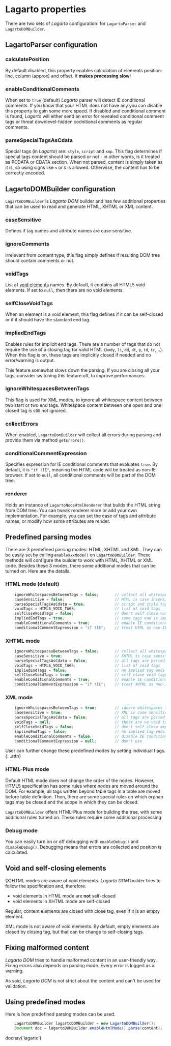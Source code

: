 # Lagarto properties

There are two sets of *Lagarto* configuration: for `LagartoParser` and
`LagartoDOMBuilder`.

## LagartoParser configuration

### calculatePosition

By default disabled, this property enables calculation of elements
position: line, column (approx) and offset. It **makes processing slow**!

### enableConditionalComments

When set to `true` (default) *Lagarto* parser will detect IE conditional
comments. If you know that your HTML does not have any you can disable
this property to gain some more speed. If disabled and conditional
comment is found, *Lagarto* will either send an error for revealed
conditional comment tags or threat downlevel-hidden codnitional comments
as regular comments.

### parseSpecialTagsAsCdata

Special tags (in *Lagarto*) are: `style`, `script` and `xmp`. This flag
determines if special tags content should be parsed or not - in other
words, is it treated as PCDATA or CDATA section. When not parsed,
content is simply taken as it is, so using signs like `<` or `&` is
allowed. Otherwise, the content has to be correctly encoded.

## LagartoDOMBuilder configuration

`LagartoDOMBuilder` is *Lagarto DOM* builder and has few additional
properties that can be used to read and generate HTML, XHTML or XML
content.

### caseSensitive

Defines if tag names and attribute names are case sensitive.

### ignoreComments

Irrelevant from content type, this flag simply defines if resulting DOM
tree should contain comments or not.

### voidTags

List of [void elements][1] names. By default, it contains
all HTML5 void elements. If set to `null`, then there are no void
elements.

### selfCloseVoidTags

When an element is a void element, this flag defines if it can be
self-closed or if it should have the standard end tag.

### impliedEndTags

Enables rules for implicit end tags. There are a number of tags that do
not require the use of a closing tag for valid HTML (`body`, `li`, `dd`,
`dt`, `p`, `td`, `tr`,...). When this flag is on, these tags are
implicitly closed if needed and no error/warning is output.

This feature somewhat slows down the parsing. If you are closing all
your tags, consider switching this feature off, to improve performances.

### ignoreWhitespacesBetweenTags

This flag is used for XML modes, to ignore all whitespace content
between two start or two end tags. Whitespace content between one open
and one closed tag is still not ignored.

### collectErrors

When enabled, `LagartoDomBuilder` will collect all errors during parsing
and provide them via method `getErrors()`.

### conditionalCommentExpression

Specifies expression for IE conditional comments that evaluates `true`.
By default, it is `"if !IE"`, meaning the HTML code will be treated as
non-IE browser. If set to `null`, all conditional comments will be part
of the DOM tree.

### renderer

Holds an instance of `LagartoNodeHtmlRenderer` that builds the HTML string
from DOM tree. You can tweak renderer more or add your own implementation.
For example, you can set the case of tags and attribute names, or
modify how some attributes are render.

## Predefined parsing modes

There are 3 predefined parsing modes: HTML, XHTML and XML. They can be
easily set by calling `enableXxxMode()` on `LagartoDOMBuilder`. These
methods will configure the builder to work with HTML, XHTML or XML code.
Besides these 3 modes, there some additional modes that can be turned on.
Here are the details.

### HTML mode (default)

~~~~~ java
    ignoreWhitespacesBetweenTags = false;       // collect all whitespaces
    caseSensitive = false;                      // HTML is case insensitive
    parseSpecialTagsAsCdata = true;             // script and style tags are CDATA
    voidTags = HTML5_VOID_TAGS;                 // list of void tags
    selfCloseVoidTags = false;                  // don't self close void tags
    impliedEndTags = true;                      // some tags end is implied
    enableConditionalComments = true;           // enable IE conditional comments
    conditionalCommentExpression = "if !IE";    // treat HTML as non-IE browser
~~~~~

### XHTML mode

~~~~~ java
    ignoreWhitespacesBetweenTags = false;       // collect all whitespaces
    caseSensitive = true;                       // XHTML is case sensitive
    parseSpecialTagsAsCdata = false;            // all tags are parsed the same
    voidTags = HTML5_VOID_TAGS;                 // list of void tags
    impliedEndTags = false;                     // no implied tag ends
    selfCloseVoidTags = true;                   // self close void tags
    enableConditionalComments = true;           // enable IE conditional comments
    conditionalCommentExpression = "if !IE";    // treat XHTML as non-IE browser
~~~~~

### XML mode

~~~~~ java
    ignoreWhitespacesBetweenTags = true;        // ignore whitespaces that are no content
    caseSensitive = true;                       // XML is case sensitive
    parseSpecialTagsAsCdata = false;            // all tags are parsed the same
    voidTags = null;                            // there are no void tags
    selfCloseVoidTags = false;                  // don't self close empty tags (can be changed!)
    impliedEndTags = false;                     // no implied tag ends
    enableConditionalComments = false;          // disable IE conditional comments
    conditionalCommentExpression = null;        // don't use
~~~~~

User can further change these predefined modes by setting individual
flags.
{: .attn}

### HTML-Plus mode

Default HTML mode does not change the order of the nodes. However, HTML5
specification has some rules where nodes are moved around the DOM. For
example, all tags written beyond table tags in a table are moved
before table definition. Then, there are some special rules on which
orphan tags may be closed and the scope in which they can be closed.

`LagartoDOMBuilder` offers HTML-Plus mode for building the tree, with
some additional rules turned on. These rules require some additional
processing.

### Debug mode

You can easily turn on or off debugging with `enableDebug()` and `disableDebug()`.
Debugging means that errors are collected and position is calculated.

## Void and self-closing elements

(X)HTML modes are aware of void elements. *Lagarto DOM* builder tries to
follow the specification and, therefore:

* void elements in HTML mode are **not** self-closed
* void elements in XHTML mode are self-closed

Regular, content elements are closed with close tag, even if it is an
empty element.

XML mode is not aware of void elements. By default, empty elements are
closed by closing tag, but that can be change to self-closing tags.

## Fixing malformed content

*Lagarto DOM* tries to handle malformed content in an user-friendly way.
Fixing errors also depends on parsing mode. Every error is logged as a
warning.

As said, *Lagarto DOM* is not strict about the content and can't be
used for validation.

## Using predefined modes

Here is how predefined parsing modes can be used.

~~~~~ java
    LagartoDOMBuilder lagartoDOMBuilder = new LagartoDOMBuilder();
    Document doc = lagartoDOMBuilder.enableHtmlMode().parse(content);
~~~~~

[1]: http://dev.w3.org/html5/spec/Overview.html#void-elements

<js>docnav('lagarto')</js>